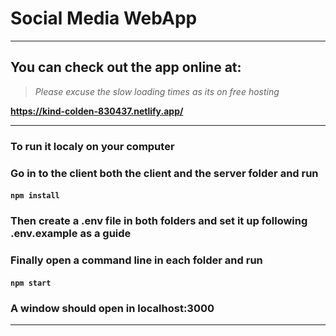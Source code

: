 # Social Media WebApp

------------------------------------------------------------------------------------------------------------------------------------------------------------------

## You can check out the app online at:

>*Please excuse the slow loading times as its on free hosting*

**https://kind-colden-830437.netlify.app/**

------------------------------------------------------------------------------------------------------------------------------------------------------------------

### To run it localy on your computer 

### Go in to the client both the client and the server folder and run

#### ```npm install```

### Then create a .env file in both folders and set it up following .env.example as a guide

### Finally open a command line in each folder and run 

#### ```npm start```

### A window should open in localhost:3000

------------------------------------------------------------------------------------------------------------------------------------------------------------------
